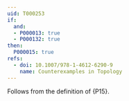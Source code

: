 ```yaml
---
uid: T000253
if:
  and:
  - P000013: true
  - P000132: true
then:
  P000015: true
refs:
  - doi: 10.1007/978-1-4612-6290-9
    name: Counterexamples in Topology
---
```


Follows from the definition of {P15}.

